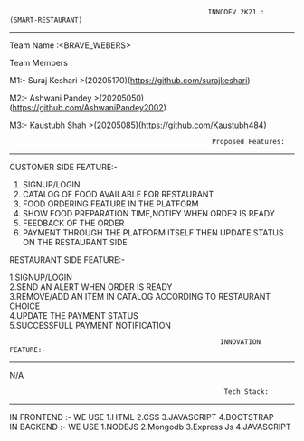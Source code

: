                                                      INNODEV 2K21 : (SMART-RESTAURANT)
 -----------------------------------------------------------------------------------------------------------------------------------------------------------------------------
  Team Name :<BRAVE_WEBERS><br>
  
  Team Members :<br>
  
  M1:- Suraj Keshari >(20205170)(https://github.com/surajkeshari)<br>
  
  M2:- Ashwani Pandey >(20205050)(https://github.com/AshwaniPandey2002)<br>
  
  M3:- Kaustubh Shah >(20205085)(https://github.com/Kaustubh484)<br>

                                                      Proposed Features:
---------------------------------------------------------------------------------------------------------------------------------------------------------------------------------
CUSTOMER SIDE FEATURE:-<br>

1. SIGNUP/LOGIN<br>
2. CATALOG OF FOOD AVAILABLE FOR RESTAURANT<br>
3. FOOD ORDERING FEATURE IN THE PLATFORM<br>
4. SHOW FOOD PREPARATION TIME,NOTIFY WHEN ORDER IS READY<br>
5. FEEDBACK OF THE ORDER<br>
6. PAYMENT THROUGH THE PLATFORM ITSELF THEN UPDATE STATUS ON THE RESTAURANT SIDE<br>

RESTAURANT SIDE FEATURE:-<br>

1.SIGNUP/LOGIN<br>
2.SEND AN ALERT WHEN ORDER IS READY<br>
3.REMOVE/ADD AN ITEM IN CATALOG ACCORDING TO RESTAURANT CHOICE<br>
4.UPDATE THE PAYMENT STATUS<br>
5.SUCCESSFULL PAYMENT NOTIFICATION<br>

                                                        INNOVATION FEATURE:-
--------------------------------------------------------------------------------------------------------------------------------------------------------------------------------
N/A<br>

                                                         Tech Stack:
----------------------------------------------------------------------------------------------------------------------------------------------------------------------------------
IN FRONTEND :- WE USE  1.HTML       2.CSS        3.JAVASCRIPT    4.BOOTSTRAP<br>
IN BACKEND :-  WE USE  1.NODEJS     2.Mongodb    3.Express Js    4.JAVASCRIPT<br>
